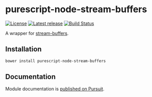 # purescript-node-stream-buffers

[![License](https://img.shields.io/badge/license-MIT-blue.svg)](https://raw.githubusercontent.com/cprussin/purescript-node-stream-buffers/master/LICENSE)
[![Latest release](http://img.shields.io/github/release/cprussin/purescript-node-stream-buffers.svg)](https://github.com/cprussin/purescript-node-stream-buffers/releases)
[![Build Status](https://travis-ci.org/cprussin/purescript-node-stream-buffers.svg?branch=master)](https://travis-ci.org/cprussin/purescript-node-stream-buffers)

A wrapper for [stream-buffers](https://www.npmjs.com/package/stream-buffers).

## Installation

```bash
bower install purescript-node-stream-buffers
```

## Documentation

Module documentation
is
[published on Pursuit](http://pursuit.purescript.org/packages/purescript-node-stream-buffers).
